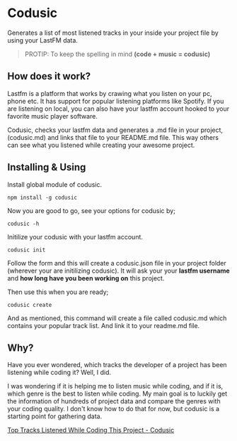 # Codusic

Generates a list of most listened tracks in your inside your project file by using your LastFM data.

> PROTIP: To keep the spelling in mind **(code + music = codusic)**

## How does it work?

Lastfm is a platform that works by crawing what you listen on your pc, phone etc. It has support for popular listening platforms like Spotify. If you are listening on local, you can also have your lastfm account hooked to your favorite music player software.

Codusic, checks your lastfm data and generates a .md file in your project, (codusic.md) and links that file to your README.md file. This way others can see what you listened while creating your awesome project.

## Installing & Using

Install global module of codusic.

```
npm install -g codusic
```

Now you are good to go, see your options for codusic by;

```
codusic -h
```

Initilize your codusic with your lastfm account.

```
codusic init
```

Follow the form and this will create a codusic.json file in your project folder (wherever your are initilizing codusic). It will ask your your **lastfm username** and **how long have you been working on** this project.

Then use this when you are ready;

```
codusic create
```

And as mentioned, this command will create a file called codusic.md which contains your popular track list. And link it to your readme.md file.

## Why?

Have you ever wondered, which tracks the developer of a project has been listening while coding it? Well, I did.

I was wondering if it is helping me to listen music while coding, and if it is, which genre is the best to listen while coding. My main goal is to luckily get the information of hundreds of project data and compare the genres with your coding quality. I don't know how to do that for now, but codusic is a starting point for gathering data.

[Top Tracks Listened While Coding This Project - Codusic](codusic.md)
